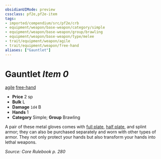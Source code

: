 ```yaml
---
obsidianUIMode: preview
cssclass: pf2e,pf2e-item
tags:
- imported/compendium/src/pf2e/crb
- equipment/weapon/base-weapon/category/simple
- equipment/weapon/base-weapon/group/brawling
- equipment/weapon/base-weapon/type/melee 
- trait/equipment/weapon/agile
- trait/equipment/weapon/free-hand
aliases: ["Gauntlet"]
---
```

# Gauntlet *Item 0*  
[agile](agile.md)  [free-hand](free-hand.md)  

- **Price** 2 sp
- **Bulk** L
- **Damage** `1d4` B
- **Hands** 1
- **Category** Simple; **Group** Brawling 

A pair of these metal gloves comes with [full plate](full-plate.md), [half plate](half-plate.md), and splint armor; they can also be purchased separately and worn with other types of armor. They not only protect your hands but also transform your hands into lethal weapons.

*Source: Core Rulebook p. 280*